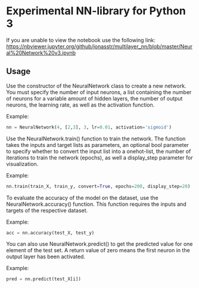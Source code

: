 # Experimental NN-library for Python 3

If you are unable to view the notebook use the following link:
https://nbviewer.jupyter.org/github/jonasstr/multilayer_nn/blob/master/Neural%20Network%20v3.ipynb

## Usage
Use the constructor of the NeuralNetwork class to create a new network.
You must specify the number of input neurons, a list containing the number of neurons for a variable amount of hidden layers, the number of output neurons, the learning rate, as well as the activation function.

Example:
```python
nn = NeuralNetwork(4, [2,3], 3, lr=0.01, activation='sigmoid')
```

Use the NeuralNetwork.train() function to train the network.
The function takes the inputs and target lists as parameters, an optional bool parameter to specify whether to convert the input list into a onehot-list, the number of iterations to train the network (epochs), as well a display_step parameter for visualization.

Example:
```python
nn.train(train_X, train_y, convert=True, epochs=200, display_step=20)
```

To evaluate the accuracy of the model on the dataset, use the NeuralNetwork.accuracy() function. This function requires the inputs and targets of the respective dataset.

Example:
```python
acc = nn.accuracy(test_X, test_y)
```

You can also use NeuralNetwork.predict() to get the predicted value for one element of the test set. A return value of zero means the first neuron in the output layer has been activated.

Example:
```python
pred = nn.predict(test_X[i])
```
